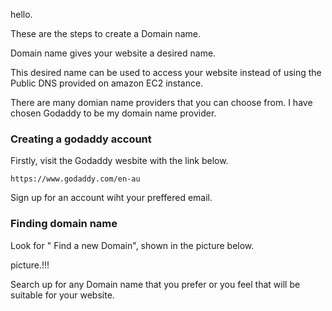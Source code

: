 hello. 

These are the steps to create a Domain name. 

Domain name gives your website a desired name.

This desired name can be used to access your website instead of using the Public DNS
provided on amazon EC2 instance.

There are many domian name providers that you can choose from.
I have chosen Godaddy to be my domain name provider.

### Creating a godaddy account

Firstly, visit the Godaddy wesbite with the link below.
```
https://www.godaddy.com/en-au
```
Sign up for an account wiht your preffered email.

### Finding domain name 

Look for " Find a new Domain", shown in the picture below.

picture.!!!

Search up for any Domain name that you prefer or you feel that will be suitable for your website. 



